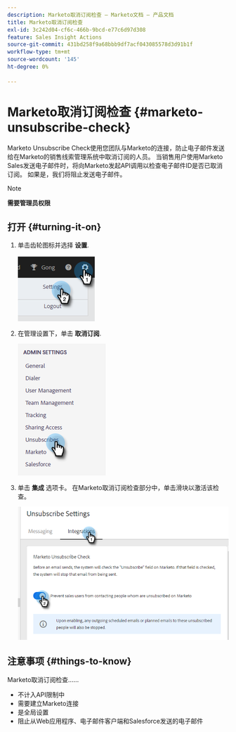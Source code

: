 ```yaml
---
description: Marketo取消订阅检查 — Marketo文档 — 产品文档
title: Marketo取消订阅检查
exl-id: 3c242d04-cf6c-466b-9bcd-e77c6d97d308
feature: Sales Insight Actions
source-git-commit: 431bd258f9a68bbb9df7acf043085578d3d91b1f
workflow-type: tm+mt
source-wordcount: '145'
ht-degree: 0%

---
```


# Marketo取消订阅检查 {#marketo-unsubscribe-check}

Marketo Unsubscribe Check使用您团队与Marketo的连接，防止电子邮件发送给在Marketo的销售线索管理系统中取消订阅的人员。 当销售用户使用Marketo Sales发送电子邮件时，将向Marketo发起API调用以检查电子邮件ID是否已取消订阅。 如果是，我们将阻止发送电子邮件。

>[!NOTE]
>
>**需要管理员权限**

## 打开 {#turning-it-on}

1. 单击齿轮图标并选择 **设置**.

   ![](assets/marketo-unsubscribe-check-1.png)

1. 在管理设置下，单击 **取消订阅**.

   ![](assets/marketo-unsubscribe-check-2.png)

1. 单击 **集成** 选项卡。 在Marketo取消订阅检查部分中，单击滑块以激活该检查。

   ![](assets/marketo-unsubscribe-check-3.png)

## 注意事项 {#things-to-know}

Marketo取消订阅检查……

* 不计入API限制中
* 需要建立Marketo连接
* 是全局设置
* 阻止从Web应用程序、电子邮件客户端和Salesforce发送的电子邮件
